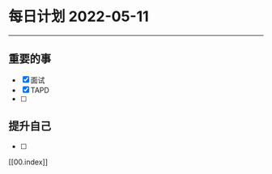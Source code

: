 #  每日计划 2022-05-11
---
## 重要的事
- [x]  面试
- [x]  TAPD
- [ ]  



## 提升自己
- [ ]  
  



[[00.index]]








